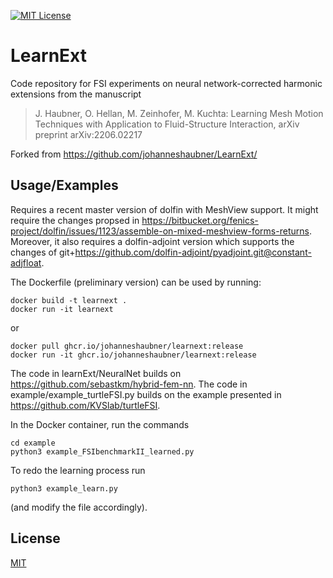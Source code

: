 [![MIT License](https://img.shields.io/github/license/JohannesHaubner/LearnExt)](https://choosealicense.com/licenses/mit/)

# LearnExt

Code repository for FSI experiments on neural network-corrected harmonic extensions from the manuscript
> J. Haubner, O. Hellan, M. Zeinhofer, M. Kuchta: Learning Mesh Motion Techniques with Application to Fluid-Structure Interaction, arXiv preprint arXiv:2206.02217

Forked from https://github.com/johanneshaubner/LearnExt/

## Usage/Examples

Requires a recent master version of dolfin with MeshView support. It might require the changes propsed in https://bitbucket.org/fenics-project/dolfin/issues/1123/assemble-on-mixed-meshview-forms-returns.
Moreover, it also requires a dolfin-adjoint version which supports the changes of git+https://github.com/dolfin-adjoint/pyadjoint.git@constant-adjfloat.

The Dockerfile (preliminary version) can be used by running:
```
docker build -t learnext .
docker run -it learnext
```
or
```
docker pull ghcr.io/johanneshaubner/learnext:release
docker run -it ghcr.io/johanneshaubner/learnext:release
```

The code in learnExt/NeuralNet builds on https://github.com/sebastkm/hybrid-fem-nn. The code in example/example_turtleFSI.py builds on the example presented in https://github.com/KVSlab/turtleFSI.

In the Docker container, run the commands

```
cd example
python3 example_FSIbenchmarkII_learned.py
```

To redo the learning process run 
```
python3 example_learn.py
```
(and modify the file accordingly).

## License

[MIT](https://choosealicense.com/licenses/mit/)
